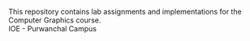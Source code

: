 This repository contains lab assignments and implementations for the Computer Graphics course.<br>
IOE - Purwanchal Campus
